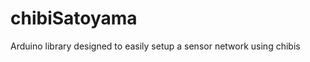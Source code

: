 chibiSatoyama
=============

Arduino library designed to easily setup a sensor network using chibis
